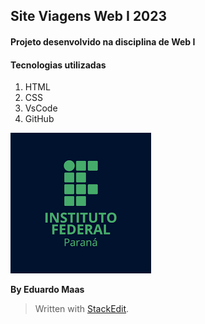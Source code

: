 ## Site Viagens Web I 2023
#### Projeto desenvolvido na disciplina de Web I

#### Tecnologias utilizadas

 1. HTML
 2. CSS
 3. VsCode
 4. GitHub	

![Logo do IFPR](https://github.com/Eduardogmaas/siteviagens_webl_2023/blob/f66bd5b7659b47d71294f209aa14f84a77004709/download.png)

**By Eduardo Maas**

> Written with [StackEdit](https://stackedit.io/).
